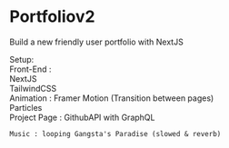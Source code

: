 # Portfoliov2

Build a new friendly user portfolio with NextJS 

Setup:  
  Front-End : <br />
    NextJS <br />
    TailwindCSS <br />
    Animation : Framer Motion (Transition between pages) <br />
    Particles <br />
    Project Page : GithubAPI with GraphQL <br />
    
    Music : looping Gangsta's Paradise (slowed & reverb)
    





